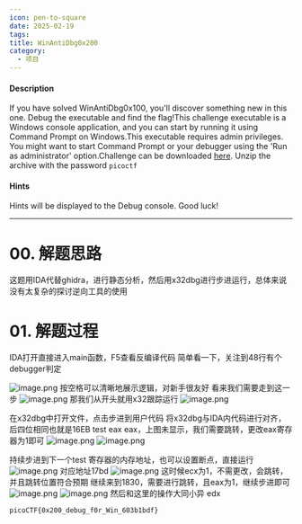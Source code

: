 ```yaml
---
icon: pen-to-square
date: 2025-02-19
tags: 
title: WinAntiDbg0x200
category:
  - 项目
---
```

#### Description

If you have solved WinAntiDbg0x100, you'll discover something new in this one. Debug the executable and find the flag!This challenge executable is a Windows console application, and you can start by running it using Command Prompt on Windows.This executable requires admin privileges. You might want to start Command Prompt or your debugger using the 'Run as administrator' option.Challenge can be downloaded [here](https://artifacts.picoctf.net/c_titan/145/WinAntiDbg0x200.zip). Unzip the archive with the password `picoctf`

#### Hints 

Hints will be displayed to the Debug console. Good luck!

---
# 00. 解题思路
这题用IDA代替ghidra，进行静态分析，然后用x32dbg进行步进运行，总体来说没有太复杂的探讨逆向工具的使用
# 01. 解题过程
IDA打开直接进入main函数，F5查看反编译代码
简单看一下，关注到48行有个debugger判定

![image.png](https://cdn.jsdelivr.net/gh/fakeppa/blog-img/20250219215853.png)
按空格可以清晰地展示逻辑，对新手很友好
看来我们需要走到这一步
![image.png](https://cdn.jsdelivr.net/gh/fakeppa/blog-img/20250219220045.png)
那我们从开头就用x32跟踪运行
![image.png](https://cdn.jsdelivr.net/gh/fakeppa/blog-img/20250219220925.png)

在x32dbg中打开文件，点击步进到用户代码
将x32dbg与IDA内代码进行对齐，后四位相同也就是16EB test eax eax，上图未显示，我们需要跳转，更改eax寄存器为1即可
![image.png](https://cdn.jsdelivr.net/gh/fakeppa/blog-img/20250219221353.png)
![image.png](https://cdn.jsdelivr.net/gh/fakeppa/blog-img/20250219221428.png)

持续步进到下一个test 寄存器的内存地址，也可以设置断点，直接运行
![image.png](https://cdn.jsdelivr.net/gh/fakeppa/blog-img/20250219221726.png)
对应地址17bd
![image.png](https://cdn.jsdelivr.net/gh/fakeppa/blog-img/20250219221843.png)
这时候ecx为1，不需更改，会跳转，并且跳转位置符合预期
继续来到1830，需要进行跳转，且eax为1，继续步进即可
![image.png](https://cdn.jsdelivr.net/gh/fakeppa/blog-img/20250219222043.png)
![image.png](https://cdn.jsdelivr.net/gh/fakeppa/blog-img/20250219222118.png)
然后和这里的操作大同小异
edx 

```
picoCTF{0x200_debug_f0r_Win_603b1bdf}
```